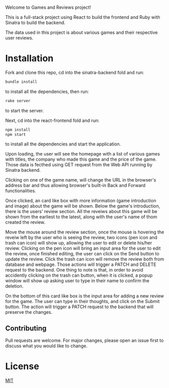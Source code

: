 Welcome to Games and Reviews project!

This is a full-stack project using React to build the frontend and Ruby with Sinatra to build the backend.

The data used in this project is about various games and their respective user reviews.

# Installation

Fork and clone this repo, cd into the sinatra-backend fold and run:

```bash
bundle install
```

to install all the dependencies, then run:

```bash
rake server
```

to start the server.

Next, cd into the react-frontend fold and run:

```bash
npm install
npm start
```

to install all the dependencies and start the application.

Upon loading, the user will see the homepage with a list of various games with titles, the company who made this game and the price of the game. Those data is fecthed using GET request from the Web API running by Sinatra backend.

Clicking on one of the game name, will change the URL in the browser's address bar and thus allowing browser's built-in Back and Forward functionalities.

Once clicked, an card like box with more information (game introduction and image) about the game will be shown. Below the game's introduction, there is the users' review section. All the reveiws about this game will be shown from the earliest to the latest, along with the user's name of thom created the review.

Move the mouse around the review section, once the mouse is hovering the reveiw left by the user who is seeing the review, two icons (pen icon and trash can icon) will show up, allowing the user to edit or delete his/her review. Clicking on the pen icon will bring an input area for the user to edit the review, once finished editing, the user can click on the Send button to update the review. Click the trash can icon will remove the review both from database and webpage. Those actions will trigger a PATCH and DELETE request to the backend. One thing to note is that, in order to avoid accidently clicking on the trash can button, when it is clicked, a popup window will show up asking user to type in their name to confirm the deletion.

On the bottom of this card like box is the input area for adding a new review for the game. The user can type in their thoughts, and click on the Submit button. The action will trigger a PATCH request to the backend that will preserve the changes.

## Contributing

Pull requests are welcome. For major changes, please open an issue first to discuss what you would like to change.

# License

[MIT](https://choosealicense.com/licenses/mit/)